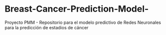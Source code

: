 # Breast-Cancer-Prediction-Model-
Proyecto PMM - Repositorio para el modelo predictivo de Redes Neuronales para la predicción de estadios de cáncer
